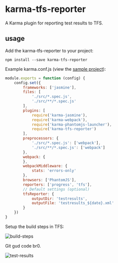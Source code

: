 # karma-tfs-reporter
A Karma plugin for reporting test results to TFS.

## usage

Add the karma-tfs-reporter to your project:

```
npm install --save karma-tfs-reporter
```

Example karma.conf.js (view the [sample project](https://github.com/sgbj/karma-tfs-reporter/tree/sample)):

```js
module.exports = function (config) {
    config.set({
        frameworks: ['jasmine'],
        files: [
            './src/*.spec.js',
            './src/**/*.spec.js'
        ],
        plugins: [
            require('karma-jasmine'),
            require('karma-webpack'),
            require('karma-phantomjs-launcher'),
            require('karma-tfs-reporter')
        ],
        preprocessors: {
            './src/*.spec.js': ['webpack'],
            './src/**/*.spec.js': ['webpack']
        },
        webpack: {
        },
        webpackMiddleware: {
            stats: 'errors-only'
        },
        browsers: ['PhantomJS'],
        reporters: ['progress', 'tfs'],
        // Default settings (optional)
        tfsReporter: {
            outputDir: 'testresults',
            outputFile: 'testresults_${date}.xml'
        }
    })
}
```

Setup the build steps in TFS:

![build-steps](https://cloud.githubusercontent.com/assets/5178445/20040961/d9b691ee-a426-11e6-9be2-266533274269.png)

Git gud code br0.

![test-results](https://cloud.githubusercontent.com/assets/5178445/20040962/daf0cc3c-a426-11e6-8467-82e0699b7fd1.png)
